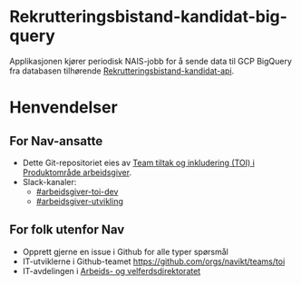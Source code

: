# Rekrutteringsbistand-kandidat-big-query

Applikasjonen kjører periodisk NAIS-jobb for å sende data til GCP BigQuery fra databasen tilhørende [Rekrutteringsbistand-kandidat-api](https://github.com/navikt/rekrutteringsbistand-kandidat-api).


# Henvendelser

## For Nav-ansatte
* Dette Git-repositoriet eies av [Team tiltak og inkludering (TOI) i Produktområde arbeidsgiver](https://teamkatalog.nais.adeo.no/team/0150fd7c-df30-43ee-944e-b152d74c64d6).
* Slack-kanaler:
    * [#arbeidsgiver-toi-dev](https://nav-it.slack.com/archives/C02HTU8DBSR)
    * [#arbeidsgiver-utvikling](https://nav-it.slack.com/archives/CD4MES6BB)

## For folk utenfor Nav
* Opprett gjerne en issue i Github for alle typer spørsmål
* IT-utviklerne i Github-teamet https://github.com/orgs/navikt/teams/toi
* IT-avdelingen i [Arbeids- og velferdsdirektoratet](https://www.nav.no/no/NAV+og+samfunn/Kontakt+NAV/Relatert+informasjon/arbeids-og-velferdsdirektoratet-kontorinformasjon)
